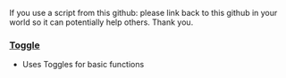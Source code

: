 If you use a script from this github:
please link back to this github in your world so it can potentially help others.
Thank you.

### [Toggle](https://github.com/ChildoftheBeast/Udon/tree/master/Basics/UI/toggle/)
-  Uses Toggles for basic functions
